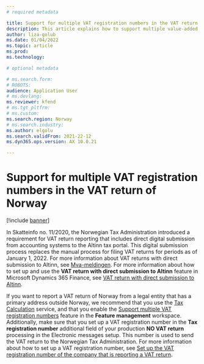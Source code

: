 ```yaml
---
# required metadata

title: Support for multiple VAT registration numbers in the VAT return of Norway
description: This article explains how to support multiple value-added tax (VAT) registration numbers in a VAT return of Norway.
author: liza-golub
ms.date: 01/04/2022
ms.topic: article
ms.prod: 
ms.technology: 

# optional metadata

# ms.search.form: 
# ROBOTS: 
audience: Application User
# ms.devlang: 
ms.reviewer: kfend
# ms.tgt_pltfrm: 
# ms.custom: 
ms.search.region: Norway
# ms.search.industry: 
ms.author: elgolu
ms.search.validFrom: 2021-22-12
ms.dyn365.ops.version: AX 10.0.21

---
```


# Support for multiple VAT registration numbers in the VAT return of Norway

[!include [banner](../includes/banner.md)]

In Skatteinfo no. 11/2020, the Norwegian Tax Administration introduced a requirement for VAT return reporting that includes direct digital submission from accounting systems to the Altinn tax portal. This digital submission process replaces the manual process for filing VAT returns for periods as of January 1, 2022. For more information about VAT returns with direct submission to Altinn, see [Mva-meldingen](https://skatteetaten.github.io/mva-meldingen/english/). For more information about how to set up and use the **VAT return with direct submission to Altinn** feature in Microsoft Dynamics 365 Finance, see [VAT return with direct submission to Altinn](emea-nor-vat-return.md).

If you want to report a VAT return of Norway from a legal entity that has a primary address outside Norway, we recommend that you use the [Tax Calculation](global-tax-calcuation-service-overview.md) service, and that you enable the [Support multiple VAT registration numbers](emea-multiple-vat-registration-numbers.md) feature in the **Feature management** workspace. Additionally, make sure that you set up a VAT registration number in the **Tax registration number** additional field of your production **NO VAT return** processing in the Electronic messages setup. This number is used to send the VAT return to the Norwegian Tax Administration. For more information about how to set up a VAT registration number, see [Set up the VAT registration number of the company that is reporting a VAT return](emea-nor-vat-return-setup.md#vat-registration-number).

